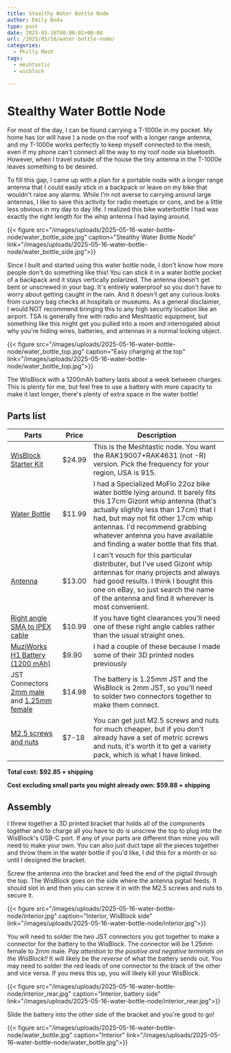 ```yaml
---
title: Stealthy Water Bottle Node
author: Emily Boda
type: post
date: 2025-05-16T00:00:01+00:00
url: /2025/05/16/water-bottle-node/
categories:
  - Philly Mesh
tags:
  - meshtastic
  - wisblock

---
```


# Stealthy Water Bottle Node

For most of the day, I can be found carrying a T-1000e in my pocket. My home has (or will have ) a node on the roof with a longer range antenna, and my T-1000e works perfectly to keep myself connected to the mesh, even if my phone can't connect all the way to my roof node via bluetooth. However, when I travel outside of the house the tiny antenna in the T-1000e leaves something to be desired.

To fill this gap, I came up with a plan for a portable node with a longer range antenna that I could easily stick in a backpack or leave on my bike that wouldn't raise any alarms. While I'm not averse to carrying around large antennas, I like to save this activity for radio meetups or cons, and be a little less obvious in my day to day life. I realized this bike waterbottle I had was exactly the right length for the whip antenna I had laying around.

{{< figure src="/images/uploads/2025-05-16-water-bottle-node/water_bottle_side.jpg" caption="Stealthy Water Bottle Node" link="/images/uploads/2025-05-16-water-bottle-node/water_bottle_side.jpg">}}

Since I built and started using this water bottle node, I don't know how more people don't do something like this! You can stick it in a water bottle pocket of a backpack and it stays vertically polarized. The antenna doesn't get bent or unscrewed in your bag. It's entirely waterproof so you don't have to worry about getting caught in the rain. And it doesn't get any curious looks from cursory bag checks at hospitals or museums. As a general disclaimer, I would NOT recommend bringing this to any high security location like an airport. TSA is generally fine with radio and Meshtastic equipment, but something like this might get you pulled into a room and interrogated about why you're hiding wires, batteries, and antennas in a normal looking object.

{{< figure src="/images/uploads/2025-05-16-water-bottle-node/water_bottle_top.jpg" caption="Easy charging at the top" link="/images/uploads/2025-05-16-water-bottle-node/water_bottle_top.jpg">}}

The WisBlock with a 1200mAh battery lasts about a week between charges. This is plenty for me, but feel free to use a battery with more capacity to make it last longer, there's plenty of extra space in the water bottle!

## Parts list

| Parts | Price | Description |
| ----- | ----- | ----------- |
| [WisBlock Starter Kit](https://store.rakwireless.com/products/wisblock-starter-kit?srsltid=AfmBOoqGNa6h2MSgg5oLSWXtv6xPEiVNtHl4h6oP_BMcHh4kBFPVji3x&variant=41786685063366) | $24.99 | This is the Meshtastic node. You want the RAK19007+RAK4631 (not -R) version. Pick the frequency for your region, USA is 915. |
| [Water Bottle](https://www.specialized.com/us/en/purist-moflo-22oz/p/157653) | $11.99 | I had a Specialized MoFlo 22oz bike water bottle lying around. It barely fits this 17cm Gizont whip antenna (that's actually slightly less than 17cm) that I had, but may not fit other 17cm whip antennas. I'd recommend grabbing whatever antenna you have available and finding a water bottle that fits that. |
| [Antenna](https://ovvys.com/products/gizont-long-range-whip-antenna?srsltid=AfmBOorSCCA6EwAnSAkfMoFwI7ncjHl4AFluoO8OGU7GVjI1yp73MW33) | $13.00 | I can't vouch for this particular distributer, but I've used Gizont whip antennas for many projects and always had good results. I think I bought this one on eBay, so just search the name of the antenna and find it wherever is most convenient. |
| [Right angle SMA to IPEX cable](https://www.amazon.com/Female-Right-Angle-Coaxial-12inch/dp/B098QFZ2DB?th=1) | $10.99 | If you have tight clearances you'll need one of these right angle cables rather than the usual straight ones. |
| [MuziWorks H1 Battery (1200 mAh)](https://muzi.works/products/h1-battery?srsltid=AfmBOorybyZ_2L17M_H8qQfEdhiu6lNvZm79b52aTs1dyez0qWbZaAZX) | $9.90 | I had a couple of these because I made some of their 3D printed nodes previously |
| JST Connectors [2mm male](https://www.amazon.com/Upgraded-Connector-Battery-Inductrix-Eachine/dp/B07NWD5NTN/) and [1.25mm female](https://www.amazon.com/Chanzon-Connector-Electrical-Terminal-Lighting/dp/B0B2DBTVJC/) | $14.98 | The battery is 1.25mm JST and the WisBlock is 2mm JST, so you'll need to solder two connectors together to make them connect. |
| [M2.5 screws and nuts](https://www.amazon.com/HVAZI-M1-2-M1-4-M1-6-M2-5/dp/B0CJJFFCW2/) | $7-18 | You can get just M2.5 screws and nuts for much cheaper, but if you don't already have a set of metric screws and nuts, it's worth it to get a variety pack, which is what I have linked. |

**Total cost: $92.85 + shipping**

**Cost excluding small parts you might already own: $59.88 + shipping**

## Assembly

I threw together a 3D printed bracket that holds all of the components together and to charge all you have to do is unscrew the top to plug into the WisBlock's USB-C port. If any of your parts are different than mine you will need to make your own. You can also just duct tape all the pieces together and throw them in the water bottle if you'd like, I did this for a month or so until I designed the bracket.

Screw the antenna into the bracket and feed the end of the pigtail through the top. The WisBlock goes on the side where the antenna pigtail feeds. It should slot in and then you can screw it in with the M2.5 screws and nuts to secure it.

{{< figure src="/images/uploads/2025-05-16-water-bottle-node/interior.jpg" caption="Interior, WisBlock side" link="/images/uploads/2025-05-16-water-bottle-node/interior.jpg">}}

You will need to solder the two JST connectors you got together to make a connector for the battery to the WisBlock. The connector will be 1.25mm female to 2mm male. *Pay attention to the positive and negative terminals on the WisBlock!!* It will likely be the *reverse* of what the battery sends out. You may need to solder the red leads of one connector to the black of the other and vice versa. If you mess this up, you will likely kill your WisBlock.

{{< figure src="/images/uploads/2025-05-16-water-bottle-node/interior_rear.jpg" caption="Interior, battery side" link="/images/uploads/2025-05-16-water-bottle-node/interior_rear.jpg">}}

Slide the battery into the other side of the bracket and you're good to go!

{{< figure src="/images/uploads/2025-05-16-water-bottle-node/water_bottle.jpg" caption="Interior" link="/images/uploads/2025-05-16-water-bottle-node/water_bottle.jpg">}}
